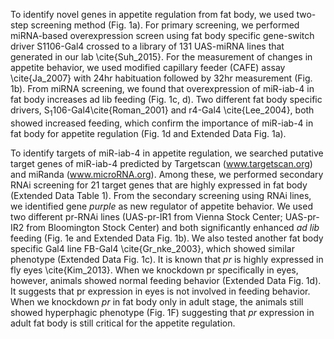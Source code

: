 

To identify novel genes in appetite regulation from fat body, we used two-step screening method (Fig. 1a). For primary screening, we performed miRNA-based overexpression screen using fat body specific gene-switch driver S1106-Gal4 crossed to a library of 131 UAS-miRNA lines that generated in our lab \cite{Suh_2015}. For the measurement of changes in appetite behavior, we used modified capillary feeder (CAFE) assay \cite{Ja_2007} with 24hr habituation followed by 32hr measurement (Fig. 1b). From miRNA screening, we found that overexpression of miR-iab-4 in fat body increases ad lib feeding (Fig. 1c, d). Two different fat body specific drivers, S<sub>1</sub>106-Gal4\cite{Roman_2001} and r4-Gal4 \cite{Lee_2004}, both showed increased feeding, which confirm the importance of miR-iab-4 in fat body for appetite regulation (Fig. 1d and Extended Data Fig. 1a).

To identify targets of miR-iab-4 in appetite regulation, we searched putative target genes of miR-iab-4 predicted by Targetscan (www.targetscan.org) and miRanda (www.microRNA.org). Among these, we performed secondary RNAi screening for 21 target genes that are highly expressed in fat body (Extended Data Table 1). From the secondary screening using RNAi lines, we identified gene _purple_ as new regulator of appetite behavior. We used two different pr-RNAi lines (UAS-pr-IR1 from Vienna Stock Center; UAS-pr-IR2 from Bloomington Stock Center) and both significantly enhanced _ad lib_ feeding (Fig. 1e and Extended Data Fig. 1b). We also tested another fat body specific Gal4 line FB-Gal4 \cite{Gr_nke_2003}, which showed similar phenotype (Extended Data Fig. 1c). It is known that _pr_ is highly expressed in fly eyes \cite{Kim_2013}. When we knockdown pr specifically in eyes, however, animals showed normal feeding behavior (Extended Data Fig. 1d). It suggests that pr expression in eyes is not involved in feeding behavior. When we knockdown _pr_ in fat body only in adult stage, the animals still showed hyperphagic phenotype (Fig. 1F) suggesting that _pr_ expression in adult fat body is still critical for the appetite regulation.
